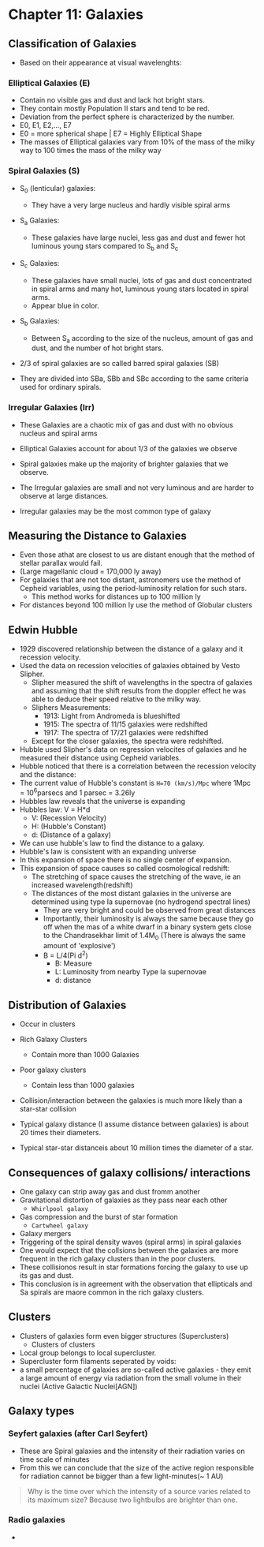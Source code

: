 # Chapter 11: Galaxies

## Classification of Galaxies

- Based on their appearance at visual wavelenghts:

### Elliptical Galaxies (E)

- Contain no visible gas and dust and lack hot bright stars.
- They contain mostly Population II stars and tend to be red.
- Deviation from the perfect sphere is characterized by the number.
- E0, E1, E2,..., E7
- E0 = more spherical shape | E7 = Highly Elliptical Shape
- The masses of Elliptical galaxies vary from 10% of the mass of the milky way to 100 times the mass of the milky way

### Spiral Galaxies (S)

- S<sub>0</sub> (lenticular) galaxies:
  - They have a very large nucleus and hardly visible spiral arms
- S<sub>a</sub> Galaxies:
  - These galaxies have large nuclei, less gas and dust and fewer hot luminous young stars compared to S<sub>b</sub> and S<sub>c</sub>
- S<sub>c</sub> Galaxies:
  - These galaxies have small nuclei, lots of gas and dust concentrated in spiral arms and many hot, luminous young stars located in spiral arms.
  - Appear blue in color.
- S<sub>b</sub> Galaxies:
  - Between S<sub>a</sub> according to the size of the nucleus, amount of gas and dust, and the number of hot bright stars.

- 2/3 of spiral galaxies are so called barred spiral galaxies (SB)
- They are divided into SBa, SBb and SBc according to the same criteria used for ordinary spirals.

### Irregular Galaxies (Irr)

- These Galaxies are a chaotic mix of gas and dust with no obvious nucleus and spiral arms

- Elliptical Galaxies account for about 1/3 of the galaxies we observe
- Spiral galaxies make up the majority of brighter galaxies that we observe.
- The Irregular galaxies are small and not very luminous and are harder to observe at large distances.
- Irregular galaxies may be the most common type of galaxy

## Measuring the Distance to Galaxies

- Even those athat are closest to us are distant enough that the method of stellar parallax would fail.
- (Large magellanic cloud = 170,000 ly away)
- For galaxies that are not too distant, astronomers use the method of Cepheid variables, using the period-luminosity relation for such stars.
  - This method works for distances up to 100 million ly
- For distances beyond 100 million ly use the method of Globular clusters

## Edwin Hubble

- 1929 discovered relationship between the distance of a galaxy and it recession velocity.
- Used the data on recession velocities of galaxies obtained by Vesto Slipher.
  - Slipher measured the shift of wavelengths in the spectra of galaxies and assuming that the shift results from the doppler effect he was able to deduce their speed relative to the milky way.
  - Sliphers Measurements:
    - 1913: Light from Andromeda is blueshifted
    - 1915: The spectra of 11/15 galaxies were redshifted
    - 1917: The spectra of 17/21 galaxies were redshifted
  - Except for the closer galaxies, the spectra were redshifted.
- Hubble used Slipher's data on regression velocites of galaxies and he measured their distance using Cepheid variables.
- Hubble noticed that there is a correlation between the recession velocity and the distance:
- The current value of Hubble's constant is `H=70 (km/s)/Mpc` where 1Mpc = 10<sup>6</sup>parsecs and 1 parsec = 3.26ly
- Hubbles law reveals that the universe is expanding
- Hubbles law: V = H*d
  - V: (Recession Velocity)
  - H: (Hubble's Constant)
  - d: (Distance of a galaxy)
- We can use hubble's law to find the distance to a galaxy.
- Hubble's law is consistent with an expanding universe
- In this expansion of space there is no single center of expansion.
- This expansion of space causes so called cosmological redshift:
  - The stretching of space causes the stretching of the wave, ie an increased wavelength(redshift)
  - The distances of the most distant galaxies in the universe are determined using type Ia supernovae (no hydrogend spectral lines)
    - They are very bright and could be observed from great distances
    - Importantly, their luminosity is always the same because they go off when the mas of a white dwarf in a binary system gets close to the Chandrasekhar limit of 1.4M<sub>0</sub> (There is always the same amount of 'explosive')
    - B = L/4(Pi d<sup>2</sup>)
      - B: Measure
      - L: Luminosity from nearby Type Ia supernovae
      - d: distance

## Distribution of Galaxies

- Occur in clusters

- Rich Galaxy Clusters

  - Contain more than 1000 Galaxies
- Poor galaxy clusters
  - Contain less than 1000 galaxies
- Collision/interaction between the galaxies is much more likely than a star-star collision
- Typical galaxy distance (I assume distance between galaxies) is about 20 times their diameters.
- Typical star-star distanceis about 10 million times the diameter of a star.

## Consequences of galaxy collisions/ interactions

- One galaxy can strip away gas and dust fromm another
- Gravitational distortion of galaxies as they pass near each other
  - `Whirlpool galaxy`
- Gas compression and the burst of star formation
  - `Cartwheel galaxy`
- Galaxy mergers
- Triggering of the spiral density waves (spiral arms) in spiral galaxies
- One would expect that the collsions between the galaxies are more frequent in the rich galaxy clusters than in the poor clusters.
- These collisionos result in star formations forcing the galaxy to use up its gas and dust.
- This conclusion is in agreement with the observation that ellipticals and Sa spirals are maore common in the rich galaxy clusters.

## Clusters

- Clusters of galaxies form even bigger structures (Superclusters)
  - Clusters of clusters
- Local group belongs to local supercluster.
- Supercluster form filaments seperated by voids:
- a small percentage of galaxies are so-called active galaxies - they emit a large amount of energy via radiation from the small volume in their nuclei (Active Galactic Nuclei[AGN])

## Galaxy types

### Seyfert galaxies (after Carl Seyfert)

- These are Spiral galaxies and the intensity of their radiation varies on time scale of minutes
- From this we can conclude that the size of the active region responsible for radiation cannot be bigger than a few light-minutes(~ 1 AU)
> Why is the time over which the intensity of a source varies related to its maximum size? Because two lightbulbs are brighter than one.

### Radio galaxies

- 
